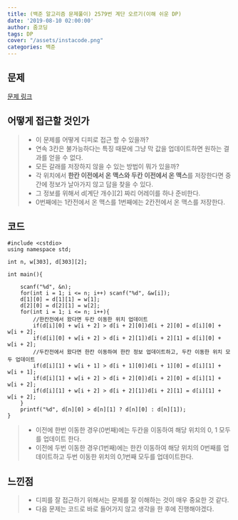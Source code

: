 ```yaml
---
title: (백준 알고리즘 문제풀이) 2579번 계단 오르기(이해 쉬운 DP)
date: '2019-08-10 02:00:00'
author: 줌코딩
tags: DP
cover: "/assets/instacode.png"
categories: 백준
---
```


## 문제

[문제 링크](https://www.acmicpc.net/problem/2579)

## 어떻게 접근할 것인가

>* 이 문제를 어떻게 디피로 접근 할 수 있을까?
>* 연속 3칸은 불가능하다는 특징 때문에 그냥 막 값을 업데이트하면 원하는 결과를 얻을 수 없다.
>* 모든 갈래를 저장하지 않을 수 있는 방법이 뭐가 있을까?
>* 각 위치에서 **한칸 이전에서 온 맥스와 두칸 이전에서 온 맥스**를 저장한다면 중간에 정보가 날아가지 않고 답을 찾을 수 있다.
>* 그 정보를 위해서 d\[계단 개수\]\[2\] 짜리 어레이를 하나 준비한다.
>* 0번째에는 1칸전에서 온 맥스를 1번째에는 2칸전에서 온 맥스를 저장한다.

## 코드

    #include <cstdio>
    using namespace std;

    int n, w[303], d[303][2];

    int main(){

        scanf("%d", &n);
        for(int i = 1; i <= n; i++) scanf("%d", &w[i]);
        d[1][0] = d[1][1] = w[1];
        d[2][0] = d[2][1] = w[2];
        for(int i = 1; i <= n; i++){
            //한칸전에서 왔다면 두칸 이동한 위치 업데이트
            if(d[i][0] + w[i + 2] > d[i + 2][0])d[i + 2][0] = d[i][0] + w[i + 2];
            if(d[i][0] + w[i + 2] > d[i + 2][1])d[i + 2][1] = d[i][0] + w[i + 2];
            //두칸전에서 왔다면 한칸 이동하여 한칸 정보 업데이트하고, 두칸 이동한 위치 모두 업데이트
            if(d[i][1] + w[i + 1] > d[i + 1][0])d[i + 1][0] = d[i][1] + w[i + 1]; 
            if(d[i][1] + w[i + 2] > d[i + 2][0])d[i + 2][0] = d[i][1] + w[i + 2];
            if(d[i][1] + w[i + 2] > d[i + 2][1])d[i + 2][1] = d[i][1] + w[i + 2];
        }
        printf("%d", d[n][0] > d[n][1] ? d[n][0] : d[n][1]);
    }

>* 이전에 한번 이동한 경우(0번째)에는 두칸을 이동하여 해당 위치의 0, 1 모두를 업데이트 한다.
>* 이전에 두번 이동한 경우(1번째)에는 한칸 이동하여 해당 위치의 0번째를 업데이트하고 두번 이동한 위치의 0,1번째 모두를 업데이트한다.

## 느낀점

>* 디피를 잘 접근하기 위해서는 문제를 잘 이해하는 것이 매우 중요한 것 같다.
>* 다음 문제는 코드로 바로 들어가지 않고 생각을 한 후에 진행해야겠다.
